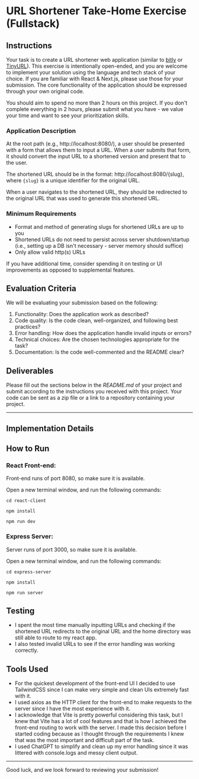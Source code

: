 # URL Shortener Take-Home Exercise (Fullstack)

## Instructions

Your task is to create a URL shortener web application (similar to [bitly](https://bitly.com/) or [TinyURL](https://tinyurl.com/)). This exercise is intentionally open-ended, and you are welcome to implement your solution using the language and tech stack of your choice. If you are familiar with React & Next.js, please use those for your submission. The core functionality of the application should be expressed through your own original code.

You should aim to spend no more than 2 hours on this project. If you don't complete everything in 2 hours, please submit what you have - we value your time and want to see your prioritization skills.

### Application Description

At the root path (e.g., http://localhost:8080/), a user should be presented with a form that allows them to input a URL. When a user submits that form, it should convert the input URL to a shortened version and present that to the user.

The shortened URL should be in the format: http://localhost:8080/{slug}, where `{slug}` is a unique identifier for the original URL.

When a user navigates to the shortened URL, they should be redirected to the original URL that was used to generate this shortened URL.

### Minimum Requirements

* Format and method of generating slugs for shortened URLs are up to you
* Shortened URLs do not need to persist across server shutdown/startup (i.e., setting up a DB isn't necessary - server memory should suffice)
* Only allow valid http(s) URLs

If you have additional time, consider spending it on testing or UI improvements as opposed to supplemental features.

## Evaluation Criteria

We will be evaluating your submission based on the following:

1. Functionality: Does the application work as described?
2. Code quality: Is the code clean, well-organized, and following best practices?
3. Error handling: How does the application handle invalid inputs or errors?
4. Technical choices: Are the chosen technologies appropriate for the task?
5. Documentation: Is the code well-commented and the README clear?

## Deliverables

Please fill out the sections below in the _README.md_ of your project and submit according to the instructions you received with this project. Your code can be sent as a zip file or a link to a repository containing your project.

---

## Implementation Details

<!-- Provide a short description of your implementation (technologies used, brief overview of project architecture, etc.) -->

## How to Run

<!--
- Include instructions on how to run your implementation locally. Be sure to include any necessary setup steps, such as installing dependencies, as well as the commands to start the application.
-->

### React Front-end:

Front-end runs of port 8080, so make sure it is available.

Open a new terminal window, and run the following commands:

`cd react-client`

`npm install`

`npm run dev`

### Express Server:
 
Server runs of port 3000, so make sure it is available.

Open a new terminal window, and run the following commands:

`cd express-server`

`npm install`

`npm run server`

## Testing

<!-- Describe how you tested your solution (automated testing, manual testing process, screenshots, etc.) -->

- I spent the most time manually inputting URLs and checking if the shortened URL redirects to the original URL and the home directory was still able to route to my react app.
- I also tested invalid URLs to see if the error handling was working correctly.

## Tools Used

<!--
- Describe any tools you used in developing your solution (e.g. ChatGPT for generating ideas and styles)
- Note: The use of AI tools is not discouraged, but they should be used judiciously.
-->

- For the quickest development of the front-end UI I decided to use TailwindCSS since I can make very simple and clean UIs extremely fast with it.
- I used axios as the HTTP client for the front-end to make requests to the server since I have the most experience with it.
- I acknowledge that Vite is pretty powerful considering this task, but I knew that Vite has a lot of cool features and that is how I achieved the front-end routing to work with the server. I made this decision before I started coding because as I thought through the requirements I knew that was the most important and difficult part of the task.
- I used ChatGPT to simplify and clean up my error handling since it was littered with console.logs and messy client output.

---

Good luck, and we look forward to reviewing your submission!
